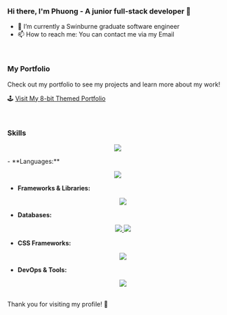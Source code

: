 ### Hi there, I'm Phuong - A junior full-stack developer 👋

- 🌱 I’m currently a Swinburne graduate software engineer
- 📫 How to reach me: You can contact me via my Email

<br />

### My Portfolio
Check out my portfolio to see my projects and learn more about my work!

🕹️ [Visit My 8-bit Themed Portfolio](https://mngduyphuong.github.io/portfolio/)

<br />

### Skills
<p align="center">
  <a href="https://skillicons.dev">
    <img src="https://skillicons.dev/icons?i=git,kubernetes,docker,c,vim" />
  </a>
</p>
- **Languages:**
  <p align="center">
  <a href="https://skillicons.dev">
    <img src="https://skillicons.dev/icons?i=html,sass,css,js,dotnet,cs,cpp,php" />
  </a>
</p>

- **Frameworks & Libraries:**
  <p align="center">
  <a href="https://skillicons.dev">
    <img src="https://skillicons.dev/icons?i=nodejs,nuxtjs,react,vue" />
  </a>
</p>

- **Databases:**
  <p align="center">
  <a href="https://skillicons.dev">
    <img src="https://skillicons.dev/icons?i=mysql,postgres,graphql" />
  </a>
  <img src="https://cdn.jsdelivr.net/gh/devicons/devicon@latest/icons/microsoftsqlserver/microsoftsqlserver-original-wordmark.svg" />        
</p>

- **CSS Frameworks:**
  <p align="center">
  <a href="https://skillicons.dev">
    <img src="https://skillicons.dev/icons?i=tailwind,bootstrap,vuetify" />   
  </a>
</p>

- **DevOps & Tools:**

  <p align="center">
  <a href="https://skillicons.dev">
    <img src="https://skillicons.dev/icons?i=azure,git,docker,figma" />
  </a>          
</p>

<br />
Thank you for visiting my profile! 🎉
